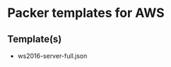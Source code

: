 Packer templates for AWS
============================


## Template(s)

* ws2016-server-full.json


